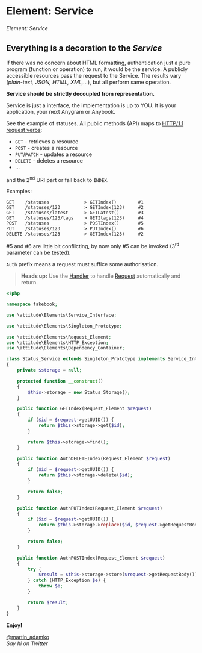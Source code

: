 Element: Service
================

###### Element: Service

Everything is a decoration to the *Service*
-------------------------------------------

If there was no concern about HTML formatting, authentication just a pure program (function or operation) to run, it would be the service. A publicly accessible resources pass the request to the Service. The results vary (*plain-text, JSON, HTML, XML,…*), but all perform same operation.

**Service should be strictly decoupled from representation.**

Service is just a interface, the implementation is up to YOU. It is your application, your next Anygram or Anybook.

See the example of statuses. All public methods (API) maps to [HTTP/1.1 request verbs](http://en.wikipedia.org/wiki/Hypertext_Transfer_Protocol#Request_methods):

- `GET` - retrieves a resource
- `POST` - creates a resource
- `PUT`/`PATCH` - updates a resource
- `DELETE` - deletes a resource
- …

and the 2<sup>nd</sup> URI part or fall back to `INDEX`.

Examples:

```
GET    /statuses             > GETIndex()        #1
GET    /statuses/123         > GETIndex(123)     #2
GET    /statuses/latest      > GETLatest()       #3
GET    /statuses/123/tags    > GETItags(123)     #4
POST   /statuses             > POSTIndex()       #5
PUT    /statuses/123         > PUTIndex()        #6
DELETE /statuses/123         > GETIndex(123)     #2
```

\#5 and \#6 are little bit conflicting, by now only \#5 can be invoked (3<sup>rd</sup> parameter can be tested).

`Auth` prefix means a request must suffice some authorisation.

> **Heads up:** Use the [Handler](https://github.com/attitude/elements-handler) to handle [Request](https://github.com/attitude/elements-request) automatically and return.

```php
<?php

namespace fakebook;

use \attitude\Elements\Service_Interface;

use \attitude\Elements\Singleton_Prototype;

use \attitude\Elements\Request_Element;
use \attitude\Elements\HTTP_Exception;
use \attitude\Elements\Dependency_Container;

class Status_Service extends Singleton_Prototype implements Service_Interface
{
    private $storage = null;

    protected function __construct()
    {
        $this->storage = new Status_Storage();
    }

    public function GETIndex(Request_Element $request)
    {
        if ($id = $request->getUUID()) {
            return $this->storage->get($id);
        }

        return $this->storage->find();
    }

    public function AuthDELETEIndex(Request_Element $request)
    {
        if ($id = $request->getUUID()) {
            return $this->storage->delete($id);
        }

        return false;
    }

    public function AuthPUTIndex(Request_Element $request)
    {
        if ($id = $request->getUUID()) {
            return $this->storage->replace($id, $request->getRequestBody());
        }

        return false;
    }

    public function AuthPOSTIndex(Request_Element $request)
    {
        try {
            $result = $this->storage->store($request->getRequestBody());
        } catch (HTTP_Exception $e) {
            throw $e;
        }

        return $result;
    }
}
```

**Enjoy!**

[@martin_adamko](http://twitter.com/martin_adamko)  
*Say hi on Twitter*
